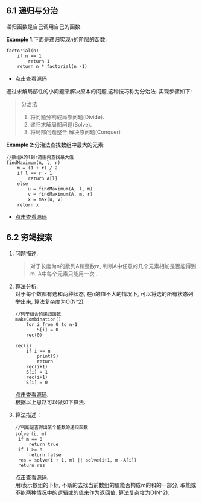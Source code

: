 ##  6.1 递归与分治

递归函数是自己调用自己的函数.

**Example 1**:下面是递归实现$n$的阶层的函数:

```
factorial(n)
	if n == 1
		return 1
	return n * factorial(n -1)
```
- [点击查看源码](/ch6递归与分治法/factorial/main.go)

通过求解局部性的小问题来解决原本的问题,这种技巧称为分治法. 实现步骤如下:

> 分治法
>
> 1. 将问题分割成局部问题(Divide).
> 2. 递归求解局部问题(Solve).
> 3. 将局部问题整合,解决原问题(Conquer)

**Example 2**:分治法查找数组中最大的元素:

```
//数组A的l到r范围内查找最大值
findMaximum(A, l, r)
	m = (1 + r) / 2
	if l == r - 1
		return A[l]
	else
		u = findMaximum(A, l, m)
		v = findMaximum(A, m, r)
		x = max(u, v)
	return x
```

- [点击查看源码](/ch6递归与分治法/findMax/main.go)

##  6.2 穷竭搜索

1. 问题描述: 

   > 对于长度为n的数列A和整数m, 判断A中任意的几个元素相加是否能得到m. A中每个元素只能用一次 .

2. 算法分析:   
对于每个数都有选和两种状态, 在n的值不大的情况下, 可以将选的所有状态列举出来, 算法复杂度为O(N^2).
	```
	//列举组合的递归函数
	makeCombination()
		for i from 0 to n-1
			S[i] = 0
		rec(0)
		
	rec(i)
		if i == n
			print(S)
			return
		rec(i+1)
		S[i] = 1
		rec(i+1)
		S[i] = 0
	
	```
	[点击查看源码](ch6递归与分治法/combination/main.go).  
	根据以上思路可以做如下算法.
3. 算法描述：

   ```
   //判断是否得出某个整数的递归函数
   solve（i, m)
   	if m == 0
   		return true
   	if i >= n
   		return false
   	res = solve(i + 1, m) || solve(i+1, m -A[i])
   	return res
   ```
	[点击查看源码](ch6递归与分治法/solve/main.go).  
	用i表示数组的下标, 不断的去找当前数组的值能否构成m的和的一部分, 取能或不能两种情况中的逻辑或的值来作为返回值, 算法复杂度为O(N^2).
